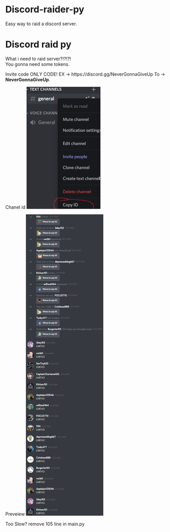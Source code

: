 # Discord-raider-py
Easy way to raid a discord server.

<h1>Discord raid py</h1>
<p>What i need to raid server?!?!?!<br>
You gonna need some tokens.</p>
<p>Invite code ONLY CODE! EX -> https://discord.gg/NeverGonnaGiveUp To -> <strong>NeverGonnaGiveUp</strong>.<br>
</p>Chanel id
<img src="dc_ch.jpg" alt="Photo!" ></p>

</p>Preveiew
<img src="Raid_ex.jpg" alt="Photo!" ></p>
</p>Too Slow? remove 105 line in main.py
